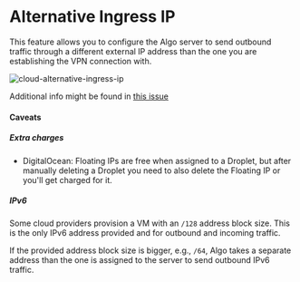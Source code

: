 # Alternative Ingress IP

This feature allows you to configure the Algo server to send outbound traffic through a different external IP address than the one you are establishing the VPN connection with.

![cloud-alternative-ingress-ip](/docs/images/cloud-alternative-ingress-ip.png)

Additional info might be found in [this issue](https://github.com/trailofbits/algo/issues/1047)

#### Caveats

##### Extra charges

- DigitalOcean: Floating IPs are free when assigned to a Droplet, but after manually deleting a Droplet you need to also delete the Floating IP or you'll get charged for it.

##### IPv6

Some cloud providers provision a VM with an `/128` address block size. This is the only IPv6 address provided and for outbound and incoming traffic.

If the provided address block size is bigger, e.g., `/64`, Algo takes a separate address than the one is assigned to the server to send outbound IPv6 traffic.
